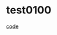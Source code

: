 # test0100

[code](https://github.com/logistex/test0100/blob/main/index.html)


```html:(index.html)

```
